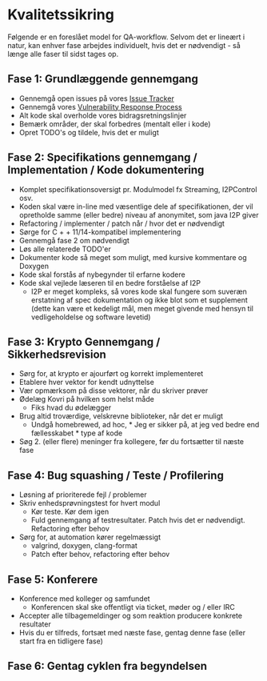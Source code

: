 # Kvalitetssikring 

Følgende er en foreslået model for QA-workflow. Selvom det er lineært i natur, kan enhver fase arbejdes individuelt, hvis det er nødvendigt - så længe alle faser til sidst tages op.

## Fase 1: Grundlæggende gennemgang

- Gennemgå open issues på vores [Issue Tracker](https://github.com/monero-project/kovri/issues/)
- Gennemgå vores [Vulnerability Response Process](https://github.com/anonimal/meta/blob/master/VULNERABILITY_RESPONSE_PROCESS.md)
- Alt kode skal overholde vores bidragsretningslinjer
- Bemærk områder, der skal forbedres 
(mentalt eller i kode)
- Opret TODO's og tildele, hvis det er muligt

## Fase 2: Specifikations gennemgang / Implementation / Kode dokumentering

- Komplet specifikationsoversigt pr. Modulmodel fx Streaming, I2PControl osv.
 - Koden skal være in-line med væsentlige dele af specifikationen, der vil opretholde samme (eller bedre) niveau af anonymitet, som java I2P giver
 - Refactoring / implementer / patch når / hvor det er nødvendigt
- Sørge for C + + 11/14-kompatibel implementering
 - Gennemgå fase 2 om nødvendigt
- Løs alle relaterede TODO'er
- Dokumenter kode så meget som muligt, med kursive kommentare og Doxygen
 - Kode skal forstås af nybegynder til erfarne kodere
 - Kode skal vejlede læseren til en bedre forståelse af I2P
   - I2P er meget kompleks, så vores kode skal fungere som suveræn erstatning af spec dokumentation og ikke blot som et supplement (dette kan være et kedeligt mål, men meget givende med hensyn til vedligeholdelse og software levetid)
   
## Fase 3: Krypto Gennemgang / Sikkerhedsrevision
   
- Sørg for, at krypto er ajourført og korrekt implementeret
- Etablere hver vektor for kendt udnyttelse
- Vær opmærksom på disse vektorer, når du skriver prøver
- Ødelæg Kovri på hvilken som helst måde
     - Fiks hvad du ødelægger
- Brug altid troværdige, velskrevne biblioteker, når det er muligt
  - Undgå homebrewed, ad hoc, * Jeg er sikker på, at jeg ved bedre end fællesskabet * type af kode
- Søg 2. (eller flere) meninger fra kollegere, før du fortsætter til næste fase

## Fase 4: Bug squashing / Teste / Profilering

- Løsning af prioriterede fejl / problemer
- Skriv enhedsprøvningstest for hvert modul
  - Kør teste. Kør dem igen
  - Fuld gennemgang af testresultater. Patch hvis det er nødvendigt. Refactoring efter behov
- Sørg for, at automation kører regelmæssigt
  - valgrind, doxygen, clang-format
  - Patch efter behov, refactoring efter behov
  
## Fase 5: Konferere

- Konference med kolleger og samfundet
  - Konferencen skal ske offentligt via ticket, møder og / eller IRC
- Accepter alle tilbagemeldinger og som reaktion producere konkrete resultater
- Hvis du er tilfreds, fortsæt med næste fase, gentag denne fase (eller start fra en tidligere fase)

## Fase 6: Gentag cyklen fra begyndelsen